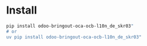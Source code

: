# Install

```bash
pip install odoo-bringout-oca-ocb-l10n_de_skr03"
# or
uv pip install odoo-bringout-oca-ocb-l10n_de_skr03"
```
